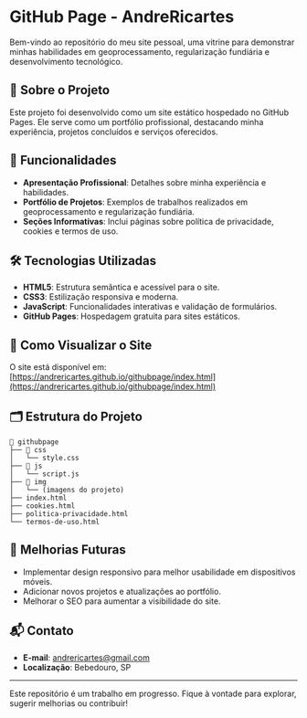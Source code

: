 # GitHub Page - AndreRicartes

Bem-vindo ao repositório do meu site pessoal, uma vitrine para demonstrar minhas habilidades em geoprocessamento, regularização fundiária e desenvolvimento tecnológico.

## 📄 Sobre o Projeto

Este projeto foi desenvolvido como um site estático hospedado no GitHub Pages. Ele serve como um portfólio profissional, destacando minha experiência, projetos concluídos e serviços oferecidos.

## 🌟 Funcionalidades

- **Apresentação Profissional**: Detalhes sobre minha experiência e habilidades.
- **Portfólio de Projetos**: Exemplos de trabalhos realizados em geoprocessamento e regularização fundiária.
- **Seções Informativas**: Inclui páginas sobre política de privacidade, cookies e termos de uso.

## 🛠️ Tecnologias Utilizadas

- **HTML5**: Estrutura semântica e acessível para o site.
- **CSS3**: Estilização responsiva e moderna.
- **JavaScript**: Funcionalidades interativas e validação de formulários.
- **GitHub Pages**: Hospedagem gratuita para sites estáticos.

## 🚀 Como Visualizar o Site

O site está disponível em: [https://andrericartes.github.io/githubpage/index.html](https://andrericartes.github.io/githubpage/index.html)

## 🗂️ Estrutura do Projeto

```
📂 githubpage
├── 📂 css
│   └── style.css
├── 📂 js
│   └── script.js
├── 📂 img
│   └── (imagens do projeto)
├── index.html
├── cookies.html
├── politica-privacidade.html
└── termos-de-uso.html
```

## 📌 Melhorias Futuras

- Implementar design responsivo para melhor usabilidade em dispositivos móveis.
- Adicionar novos projetos e atualizações ao portfólio.
- Melhorar o SEO para aumentar a visibilidade do site.

## 📬 Contato

- **E-mail**: andrericartes@gmail.com
- **Localização**: Bebedouro, SP

---

Este repositório é um trabalho em progresso. Fique à vontade para explorar, sugerir melhorias ou contribuir!